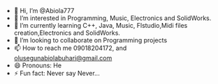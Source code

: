 - 👋 Hi, I’m @Abiola777
- 👀 I’m interested in Programming, Music, Electronics and SolidWorks.
- 🌱 I’m currently learning C++, Java, Music, Flstudio,Midi files creation,Electronics and SolidWorks.
- 💞️ I’m looking to collaborate on Programming projects
- 📫 How to reach me 09018204172, and olusegunabiolabuhari@gmail.com
- 😄 Pronouns: He
- ⚡ Fun fact: Never say Never...

<!---
Abiola777/Abiola777 is a ✨ special ✨ repository because its `README.md` (this file) appears on your GitHub profile.
You can click the Preview link to take a look at your changes.
--->
